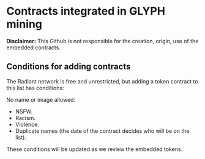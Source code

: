 # Contracts integrated in GLYPH mining

**Disclaimer:** This Github is not responsible for the creation, origin, use of the embedded contracts. 

## Conditions for adding contracts
The Radiant network is free and unrestricted, but adding a token contract to this list has conditions:

No name or image allowed:
- NSFW.
- Racism.
- Violence.
- Duplicate names (the date of the contract decides who will be on the list).

These conditions will be updated as we review the embedded tokens.